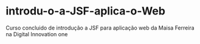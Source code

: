 # introdu-o-a-JSF-aplica-o-Web
Curso concluido de introdução a JSF para aplicação web  da Maisa Ferreira na Digital Innovation one
